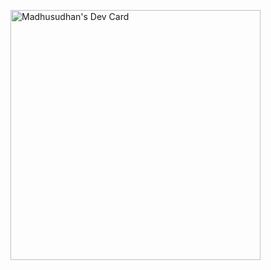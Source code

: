 <a href="https://app.daily.dev/higithubpage"><img src="https://api.daily.dev/devcards/c5d213f962634e50a937a63d0e06ab43.png?r=eyx" width="400" alt="Madhusudhan's Dev Card"/></a>
